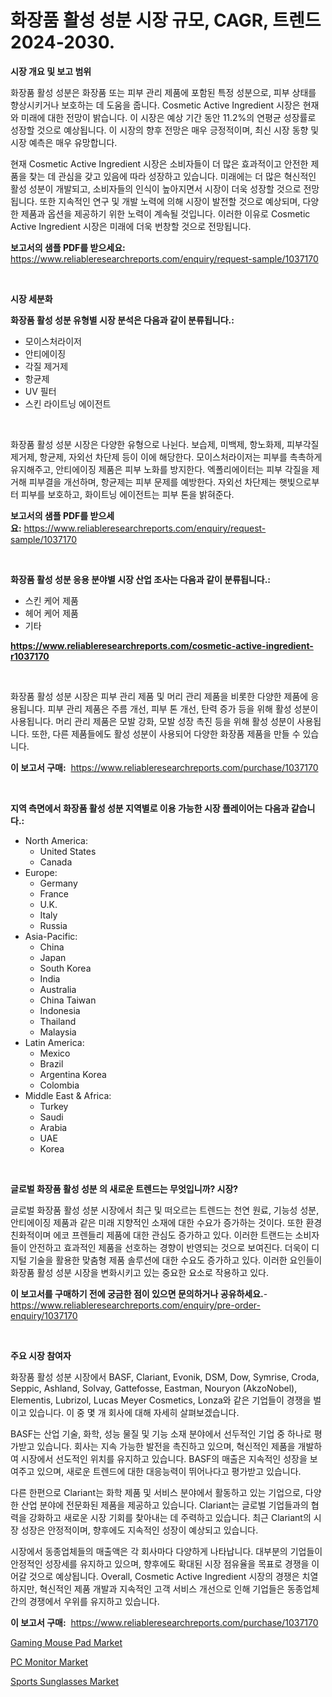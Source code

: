 <p><h1>화장품 활성 성분 시장 규모, CAGR, 트렌드 2024-2030.</h1></p><p><strong>시장 개요 및 보고 범위</strong></p>
<p><p>화장품 활성 성분은 화장품 또는 피부 관리 제품에 포함된 특정 성분으로, 피부 상태를 향상시키거나 보호하는 데 도움을 줍니다. Cosmetic Active Ingredient 시장은 현재와 미래에 대한 전망이 밝습니다. 이 시장은 예상 기간 동안 11.2%의 연평균 성장률로 성장할 것으로 예상됩니다. 이 시장의 향후 전망은 매우 긍정적이며, 최신 시장 동향 및 시장 예측은 매우 유망합니다.</p><p>현재 Cosmetic Active Ingredient 시장은 소비자들이 더 많은 효과적이고 안전한 제품을 찾는 데 관심을 갖고 있음에 따라 성장하고 있습니다. 미래에는 더 많은 혁신적인 활성 성분이 개발되고, 소비자들의 인식이 높아지면서 시장이 더욱 성장할 것으로 전망됩니다. 또한 지속적인 연구 및 개발 노력에 의해 시장이 발전할 것으로 예상되며, 다양한 제품과 옵션을 제공하기 위한 노력이 계속될 것입니다. 이러한 이유로 Cosmetic Active Ingredient 시장은 미래에 더욱 번창할 것으로 전망됩니다.</p></p>
<p><strong>보고서의 샘플 PDF를 받으세요:</strong> <a href="https://www.reliableresearchreports.com/enquiry/request-sample/1037170">https://www.reliableresearchreports.com/enquiry/request-sample/1037170</a></p>
<p>&nbsp;</p>
<p><strong>시장 세분화</strong></p>
<p><strong>화장품 활성 성분 유형별 시장 분석은 다음과 같이 분류됩니다.:</strong></p>
<p><ul><li>모이스처라이저</li><li>안티에이징</li><li>각질 제거제</li><li>항균제</li><li>UV 필터</li><li>스킨 라이트닝 에이전트</li></ul></p>
<p>&nbsp;</p>
<p><p>화장품 활성 성분 시장은 다양한 유형으로 나뉜다. 보습제, 미백제, 항노화제, 피부각질제거제, 항균제, 자외선 차단제 등이 이에 해당한다. 모이스처라이저는 피부를 촉촉하게 유지해주고, 안티에이징 제품은 피부 노화를 방지한다. 엑폴리에이터는 피부 각질을 제거해 피부결을 개선하며, 항균제는 피부 문제를 예방한다. 자외선 차단제는 햇빛으로부터 피부를 보호하고, 화이트닝 에이전트는 피부 톤을 밝혀준다.</p></p>
<p><strong>보고서의 샘플 PDF를 받으세요:</strong>&nbsp;<a href="https://www.reliableresearchreports.com/enquiry/request-sample/1037170">https://www.reliableresearchreports.com/enquiry/request-sample/1037170</a></p>
<p>&nbsp;</p>
<p><strong> 화장품 활성 성분 응용 분야별 시장 산업 조사는 다음과 같이 분류됩니다.:</strong></p>
<p><ul><li>스킨 케어 제품</li><li>헤어 케어 제품</li><li>기타</li></ul></p>
<p><strong><a href="https://www.reliableresearchreports.com/cosmetic-active-ingredient-r1037170">https://www.reliableresearchreports.com/cosmetic-active-ingredient-r1037170</a></strong></p>
<p>&nbsp;</p>
<p><p>화장품 활성 성분 시장은 피부 관리 제품 및 머리 관리 제품을 비롯한 다양한 제품에 응용됩니다. 피부 관리 제품은 주름 개선, 피부 톤 개선, 탄력 증가 등을 위해 활성 성분이 사용됩니다. 머리 관리 제품은 모발 강화, 모발 성장 촉진 등을 위해 활성 성분이 사용됩니다. 또한, 다른 제품들에도 활성 성분이 사용되어 다양한 화장품 제품을 만들 수 있습니다.</p></p>
<p><strong>이 보고서 구매:</strong>&nbsp; <a href="https://www.reliableresearchreports.com/purchase/1037170">https://www.reliableresearchreports.com/purchase/1037170</a></p>
<p>&nbsp;</p>
<p><strong>지역 측면에서 화장품 활성 성분 지역별로 이용 가능한 시장 플레이어는 다음과 같습니다.:</strong></p>
<p><ul>
    <li>
        North America:
        <ul>
            <li>United States</li>
            <li>Canada</li>
        </ul>
    </li>
    <li>
        Europe:
        <ul>
            <li>Germany</li>
            <li>France</li>
            <li>U.K.</li>
            <li>Italy</li>
            <li>Russia</li>
        </ul>
    </li>
    <li>
        Asia-Pacific:
        <ul>
            <li>China</li>
            <li>Japan</li>
            <li>South Korea</li>
            <li>India</li>
            <li>Australia</li>
            <li>China Taiwan</li>
            <li>Indonesia</li>
            <li>Thailand</li>
            <li>Malaysia</li>
        </ul>
    </li>
    <li>
        Latin America:
        <ul>
            <li>Mexico</li>
            <li>Brazil</li>
            <li>Argentina Korea</li>
            <li>Colombia</li>
        </ul>
    </li>
    <li>
        Middle East & Africa:
        <ul>
            <li>Turkey</li>
            <li>Saudi</li>
            <li>Arabia</li>
            <li>UAE</li>
            <li>Korea</li>
        </ul>
    </li>
    </ul></p>
<p>&nbsp;</p>
<p><strong>글로벌 화장품 활성 성분 의 새로운 트렌드는 무엇입니까? 시장?</strong></p>
<p><p>글로벌 화장품 활성 성분 시장에서 최근 및 떠오르는 트렌드는 천연 원료, 기능성 성분, 안티에이징 제품과 같은 미래 지향적인 소재에 대한 수요가 증가하는 것이다. 또한 환경친화적이며 에코 프렌들리 제품에 대한 관심도 증가하고 있다. 이러한 트랜드는 소비자들이 안전하고 효과적인 제품을 선호하는 경향이 반영되는 것으로 보여진다. 더욱이 디지털 기술을 활용한 맞춤형 제품 솔루션에 대한 수요도 증가하고 있다. 이러한 요인들이 화장품 활성 성분 시장을 변화시키고 있는 중요한 요소로 작용하고 있다.</p></p>
<p><strong>이 보고서를 구매하기 전에 궁금한 점이 있으면 문의하거나 공유하세요.</strong>- <a href="https://www.reliableresearchreports.com/enquiry/pre-order-enquiry/1037170">https://www.reliableresearchreports.com/enquiry/pre-order-enquiry/1037170</a></p>
<p>&nbsp;</p>
<p><strong>주요 시장 참여자</strong></p>
<p><p>화장품 활성 성분 시장에서 BASF, Clariant, Evonik, DSM, Dow, Symrise, Croda, Seppic, Ashland, Solvay, Gattefosse, Eastman, Nouryon (AkzoNobel), Elementis, Lubrizol, Lucas Meyer Cosmetics, Lonza와 같은 기업들이 경쟁을 벌이고 있습니다. 이 중 몇 개 회사에 대해 자세히 살펴보겠습니다.</p><p>BASF는 산업 기술, 화학, 성능 물질 및 기능 소재 분야에서 선두적인 기업 중 하나로 평가받고 있습니다. 회사는 지속 가능한 발전을 촉진하고 있으며, 혁신적인 제품을 개발하여 시장에서 선도적인 위치를 유지하고 있습니다. BASF의 매출은 지속적인 성장을 보여주고 있으며, 새로운 트렌드에 대한 대응능력이 뛰어나다고 평가받고 있습니다.</p><p>다른 한편으로 Clariant는 화학 제품 및 서비스 분야에서 활동하고 있는 기업으로, 다양한 산업 분야에 전문화된 제품을 제공하고 있습니다. Clariant는 글로벌 기업들과의 협력을 강화하고 새로운 시장 기회를 찾아내는 데 주력하고 있습니다. 최근 Clariant의 시장 성장은 안정적이며, 향후에도 지속적인 성장이 예상되고 있습니다.</p><p>시장에서 동종업체들의 매출액은 각 회사마다 다양하게 나타납니다. 대부분의 기업들이 안정적인 성장세를 유지하고 있으며, 향후에도 확대된 시장 점유율을 목표로 경쟁을 이어갈 것으로 예상됩니다. Overall, Cosmetic Active Ingredient 시장의 경쟁은 치열하지만, 혁신적인 제품 개발과 지속적인 고객 서비스 개선으로 인해 기업들은 동종업체 간의 경쟁에서 우위를 유지하고 있습니다.</p></p>
<p><strong>이 보고서 구매:</strong>&nbsp;&nbsp;<a href="https://www.reliableresearchreports.com/purchase/1037170">https://www.reliableresearchreports.com/purchase/1037170</a></p>
<p><p><a href="https://www.linkedin.com/pulse/gaming-mouse-pad-market-research-report-its-history-forecast-txiic?trackingId=WmaJiIskzWkmAY0GCFWCNA%3D%3D">Gaming Mouse Pad Market</a></p><p><a href="https://www.linkedin.com/pulse/pc-monitor-market-furnishes-information-share-trends-growth-rvksf?trackingId=ZWoLmuDE0IOEFGXL06HlSA%3D%3D">PC Monitor Market</a></p><p><a href="https://www.linkedin.com/pulse/sports-sunglasses-market-size-reveals-best-marketing-channels-zeouf?trackingId=tBe2bVch9vby%2FYlVlzYg6A%3D%3D">Sports Sunglasses Market</a></p></p>